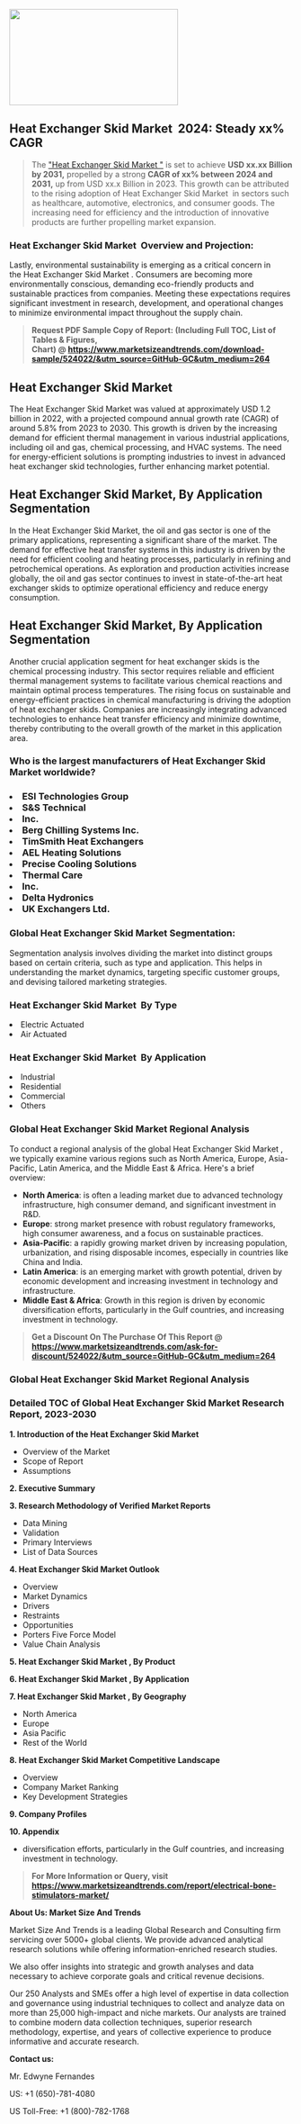 <p><img class="alignnone size-medium wp-image-20088" src="https://ffe5etoiles.com/wp-content/uploads/2024/12/MST1-300x171.png" alt="" width="300" height="171" /></p><h2 id="ember46" class="ember-view reader-text-block__heading-2">Heat Exchanger Skid Market &nbsp;2024: Steady&nbsp;xx% CAGR</h2><blockquote id="ember47" class="ember-view reader-text-block__blockquote">The&nbsp;<a class="app-aware-link " href="https://www.marketsizeandtrends.com/download-sample/524022/&utm_source=GitHub-GC&utm_medium=264" target="_blank" data-test-app-aware-link="">"Heat Exchanger Skid Market "</a>&nbsp;is set to achieve&nbsp;<strong>USD&nbsp;xx.xx&nbsp;Billion by 2031,</strong>&nbsp;propelled by a strong&nbsp;<strong>CAGR of&nbsp;xx% between 2024 and 2031,</strong>&nbsp;up from USD xx.x Billion in 2023. This growth can be attributed to the rising adoption of&nbsp;Heat Exchanger Skid Market &nbsp;in sectors such as healthcare, automotive, electronics, and consumer goods. The increasing need for efficiency and the introduction of innovative products are further propelling market expansion.</blockquote><h3 id="ember48" class="ember-view reader-text-block__heading-3">Heat Exchanger Skid Market &nbsp;Overview and Projection:</h3><p id="ember49" class="ember-view reader-text-block__paragraph">Lastly, environmental sustainability is emerging as a critical concern in the&nbsp;Heat Exchanger Skid Market . Consumers are becoming more environmentally conscious, demanding eco-friendly products and sustainable practices from companies. Meeting these expectations requires significant investment in research, development, and operational changes to minimize environmental impact throughout the supply chain.</p><blockquote id="ember50" class="ember-view reader-text-block__blockquote"><strong>Request PDF Sample Copy of Report: (Including Full TOC, List of Tables &amp; Figures, Chart)&nbsp;@&nbsp;<strong><a href="https://www.marketsizeandtrends.com/download-sample/524022/&utm_source=GitHub-GC&utm_medium=264" target="_blank">https://www.marketsizeandtrends.com/download-sample/524022/&utm_source=GitHub-GC&utm_medium=264</a></strong></strong></blockquote><h3 class=""> <h2>Heat Exchanger Skid Market</h2><p>The Heat Exchanger Skid Market was valued at approximately USD 1.2 billion in 2022, with a projected compound annual growth rate (CAGR) of around 5.8% from 2023 to 2030. This growth is driven by the increasing demand for efficient thermal management in various industrial applications, including oil and gas, chemical processing, and HVAC systems. The need for energy-efficient solutions is prompting industries to invest in advanced heat exchanger skid technologies, further enhancing market potential.</p><h2>Heat Exchanger Skid Market, By Application Segmentation</h2><p>In the Heat Exchanger Skid Market, the oil and gas sector is one of the primary applications, representing a significant share of the market. The demand for effective heat transfer systems in this industry is driven by the need for efficient cooling and heating processes, particularly in refining and petrochemical operations. As exploration and production activities increase globally, the oil and gas sector continues to invest in state-of-the-art heat exchanger skids to optimize operational efficiency and reduce energy consumption.</p><h2>Heat Exchanger Skid Market, By Application Segmentation</h2><p>Another crucial application segment for heat exchanger skids is the chemical processing industry. This sector requires reliable and efficient thermal management systems to facilitate various chemical reactions and maintain optimal process temperatures. The rising focus on sustainable and energy-efficient practices in chemical manufacturing is driving the adoption of heat exchanger skids. Companies are increasingly integrating advanced technologies to enhance heat transfer efficiency and minimize downtime, thereby contributing to the overall growth of the market in this application area.</p></h3><h3 id="" class="">Who is the largest manufacturers of&nbsp;Heat Exchanger Skid Market worldwide?</h3><h3 class=""></Li><Li>ESI Technologies Group</Li><Li> S&S Technical</Li><Li> Inc.</Li><Li> Berg Chilling Systems Inc.</Li><Li> TimSmith Heat Exchangers</Li><Li> AEL Heating Solutions</Li><Li> Precise Cooling Solutions</Li><Li> Thermal Care</Li><Li> Inc.</Li><Li> Delta Hydronics</Li><Li> UK Exchangers Ltd.</h3><h3 id="ember53" class="ember-view reader-text-block__heading-3">Global&nbsp;Heat Exchanger Skid Market Segmentation:</h3><p id="ember54" class="ember-view reader-text-block__paragraph">Segmentation analysis involves dividing the market into distinct groups based on certain criteria, such as type and application. This helps in understanding the market dynamics, targeting specific customer groups, and devising tailored marketing strategies.</p><h3 id="" class="">Heat Exchanger Skid Market &nbsp;By Type</h3><p></Li><Li>Electric Actuated</Li><Li> Air Actuated</p><h3 id="" class="">Heat Exchanger Skid Market &nbsp;By Application</h3><p class=""></Li><Li>Industrial</Li><Li> Residential</Li><Li> Commercial</Li><Li> Others</p><h3 id="ember62" class="ember-view reader-text-block__heading-3">Global Heat Exchanger Skid Market Regional Analysis</h3><p id="ember63" class="ember-view reader-text-block__paragraph">To conduct a regional analysis of the global Heat Exchanger Skid Market , we typically examine various regions such as North America, Europe, Asia-Pacific, Latin America, and the Middle East &amp; Africa. Here's a brief overview:</p><ul><li><strong>North America</strong>: is often a leading market due to advanced technology infrastructure, high consumer demand, and significant investment in R&amp;D.</li><li><strong>Europe</strong>: strong market presence with robust regulatory frameworks, high consumer awareness, and a focus on sustainable practices.</li><li><strong>Asia-Pacific</strong>: a rapidly growing market driven by increasing population, urbanization, and rising disposable incomes, especially in countries like China and India.</li><li><strong>Latin America</strong>: is an emerging market with growth potential, driven by economic development and increasing investment in technology and infrastructure.</li><li><strong>Middle East &amp; Africa</strong>: Growth in this region is driven by economic diversification efforts, particularly in the Gulf countries, and increasing investment in technology.</li></ul><blockquote id="ember61" class="ember-view reader-text-block__blockquote"><strong>Get a Discount On The Purchase Of This Report @ <strong><a href="https://html-cleaner.com/" target="">https://www.marketsizeandtrends.com/ask-for-discount/524022/&utm_source=GitHub-GC&utm_medium=264</a></strong></strong></blockquote><h3 id="ember62" class="ember-view reader-text-block__heading-3">Global Heat Exchanger Skid Market Regional Analysis</h3><h3 id="" class="">Detailed TOC of Global Heat Exchanger Skid Market Research Report, 2023-2030</h3><p id="" class=""><strong>1. Introduction of the Heat Exchanger Skid Market </strong></p><ul><li>Overview of the Market</li><li>Scope of Report</li><li>Assumptions</li></ul><p id="" class=""><strong>2. Executive Summary</strong></p><p id="" class=""><strong>3. Research Methodology of Verified Market Reports</strong></p><ul><li>Data Mining</li><li>Validation</li><li>Primary Interviews</li><li>List of Data Sources</li></ul><p id="" class=""><strong>4. Heat Exchanger Skid Market Outlook</strong></p><ul><li>Overview</li><li>Market Dynamics</li><li>Drivers</li><li>Restraints</li><li>Opportunities</li><li>Porters Five Force Model</li><li>Value Chain Analysis</li></ul><p id="" class=""><strong>5. Heat Exchanger Skid Market , By Product</strong></p><p id="" class=""><strong>6. Heat Exchanger Skid Market , By Application</strong></p><p id="" class=""><strong>7. Heat Exchanger Skid Market , By Geography</strong></p><ul><li>North America</li><li>Europe</li><li>Asia Pacific</li><li>Rest of the World</li></ul><p id="" class=""><strong>8. Heat Exchanger Skid Market Competitive Landscape</strong></p><ul><li>Overview</li><li>Company Market Ranking</li><li>Key Development Strategies</li></ul><p id="" class=""><strong>9. Company Profiles</strong></p><p id="" class=""><strong>10. Appendix</strong></p><ul><li>diversification efforts, particularly in the Gulf countries, and increasing investment in technology.</li></ul><blockquote id="ember65" class="ember-view reader-text-block__blockquote"><strong>For More Information or Query, visit <strong><strong><a href="https://html-cleaner.com/" target="">https://www.marketsizeandtrends.com/report/electrical-bone-stimulators-market/</a></strong></strong></strong></blockquote><p id="" class=""><strong>About Us: Market Size And Trends</strong></p><p id="" class="">Market Size And Trends is a leading Global Research and Consulting firm servicing over 5000+ global clients. We provide advanced analytical research solutions while offering information-enriched research studies.</p><p id="" class="">We also offer insights into strategic and growth analyses and data necessary to achieve corporate goals and critical revenue decisions.</p><p id="" class="">Our 250 Analysts and SMEs offer a high level of expertise in data collection and governance using industrial techniques to collect and analyze data on more than 25,000 high-impact and niche markets. Our analysts are trained to combine modern data collection techniques, superior research methodology, expertise, and years of collective experience to produce informative and accurate research.</p><p id="" class=""><strong>Contact us:</strong></p><p id="" class="">Mr. Edwyne Fernandes</p><p id="" class="">US: +1 (650)-781-4080</p><p id="" class="">US Toll-Free: +1 (800)-782-1768</p>
